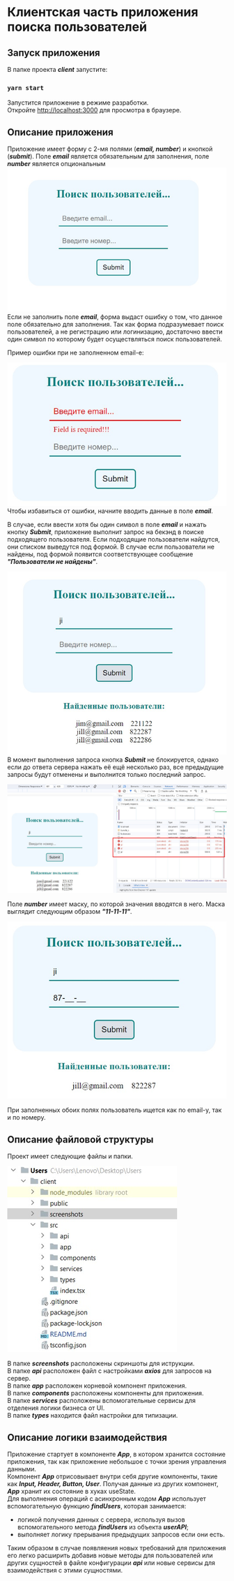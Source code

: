 # Клиентская часть приложения поиска пользователей

## Запуск приложения

В папке проекта ***client*** запустите:

### `yarn start`

Запустится приложение в режиме разработки.\
Откройте [http://localhost:3000](http://localhost:3000) для просмотра в браузере.

## Описание приложения

Приложение имеет форму с 2-мя полями (***email, number***) и кнопкой (***submit***). Поле ***email*** является обязательным для заполнения, поле ***number*** является опциональным
![Главная форма приложения](./screenshots/main_form.jpg)
Если не заполнить поле ***email***, форма выдаст ошибку о том, что данное поле обязательно для заполнения. Так как форма подразумевает поиск пользователей, а не регистрацию или логинизацию, достаточно ввести один символ по которому будет осуществляться поиск пользователей.

Пример ошибки при не заполненном email-е:

![Ошибка поля email](./screenshots/error_email.jpg)
Чтобы избавиться от ошибки, начните вводить данные в поле ***email***.

В случае, если ввести хотя бы один символ в поле ***email*** и нажать кнопку ***Submit***, приложение выполнит запрос на бекэнд в поиске подходящего пользователя. Если подходящие пользователи найдутся, они списком выведутся под формой. В случае если пользователи не найдены, под формой появится соответствующее сообщение ***"Пользователи не найдены"***.

![Пример успешного выполнения](./screenshots/success_example.jpg)
В момент выполнения запроса кнопка ***Submit*** не блокируется, однако если до ответа сервера нажать её ещё несколько раз, все предыдущие запросы будут отменены и выполнится только последний запрос.

![Пример отмены предыдущих запросов](./screenshots/cancelled_example.jpg)

Поле ***number*** имеет маску, по которой значения вводятся в него. Маска выглядит следующим образом ***"11-11-11"***.

![Пример маски в поле number](./screenshots/success_with_number.jpg)

При заполненных обоих полях пользователь ищется как по email-у, так и по номеру.

## Описание файловой структуры
Проект имеет следующие файлы и папки.

![Пример маски в поле number](./screenshots/structure.jpg)

В папке ***screenshots*** расположены скриншоты для иструкции.\
В папке ***api*** расположен файл с настройками ***axios*** для запросов на сервер.\
В папке ***app*** расположен корневой компонент приложения.\
В папке ***components*** расположены компоненты для приложения.\
В папке ***services*** расположены вспомогательные сервисы для отделения логики бизнеса от UI.\
В папке ***types*** находится файл настройки для типизации.

## Описание логики взаимодействия
Приложение стартует в компоненте ***App***, в котором хранится состояние приложения, так как приложение небольшое с точки зрения управления данными.\
Компонент ***App*** отрисовывает внутри себя другие компоненты, такие как ***Input, Header, Button, User***. Получая данные из других компонент, ***App*** хранит их состояние в хуках useState.\
Для выполнения операций с асинхронным кодом ***App*** использует вспомогательную функцию ***findUsers***, которая занимается:
- логикой получения данных с сервера, используя вызов вспомогательного метода ***findUsers*** из объекта ***userAPI***; 
- выполняет логику прерывания предыдущих запросов если они есть.

Таким образом в случае появляения новых требований для приложения его легко расширить добавив новые методы для пользователей или других сущностей в файле конфигурации ***api*** или новые сервисы для взаимодействия с этими сущностями.